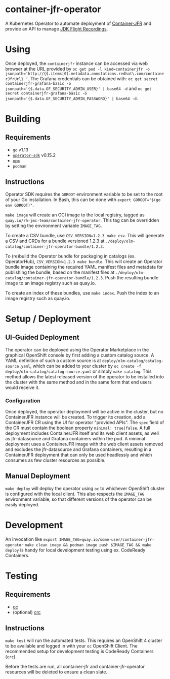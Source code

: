 # container-jfr-operator

A Kubernetes Operator to automate deployment of
[Container-JFR](https://github.com/rh-jmc-team/container-jfr) and provide an
API to manage [JDK Flight Recordings](https://openjdk.java.net/jeps/328).

# Using
Once deployed, the `containerjfr` instance can be accessed via web browser
at the URL provided by
`oc get pod -l kind=containerjfr -o jsonpath='http://{$.items[0].metadata.annotations.redhat\.com/containerJfrUrl} '`.
The Grafana credentials can be obtained with:
`oc get secret containerjfr-grafana-basic -o jsonpath='{$.data.GF_SECURITY_ADMIN_USER}' | base64 -d`
and
`oc get secret containerjfr-grafana-basic -o jsonpath='{$.data.GF_SECURITY_ADMIN_PASSWORD}' | base64 -d`.

# Building
## Requirements
- `go` v1.13
- [`operator-sdk`](https://github.com/operator-framework/operator-sdk) v0.15.2
- [`opm`](https://github.com/operator-framework/operator-registry)
- `podman`

## Instructions
Operator SDK requires the `GOROOT` environment variable to be set to the root
of your Go installation. In Bash, this can be done with
`export GOROOT="$(go env GOROOT)"`.

`make image` will create an OCI image to the local registry, tagged as
`quay.io/rh-jmc-team/container-jfr-operator`. This tag can be overridden by
setting the environment variable `IMAGE_TAG`.

To create a CSV bundle, use `CSV_VERSION=1.2.3 make csv`. This will generate
a CSV and CRDs for a bundle versioned 1.2.3 at
`./deploy/olm-catalog/container-jfr-operator-bundle/1.2.3`.

To (re)build the Operator bundle for packaging in catalogs (ex. OperatorHub),
`CSV_VERSION=1.2.3 make bundle`. This will create an Operator bundle image
containing the required YAML manifest files and metadata for publishing the
bundle, based on the manifest files at
`./deploy/olm-catalog/container-jfr-operator-bundle/1.2.3`. Push the resulting
bundle image to an image registry such as quay.io.

To create an index of these bundles, use `make index`. Push the index to an
image registry such as quay.io.

# Setup / Deployment
## UI-Guided Deployment

The operator can be deployed using the Operator Marketplace in the graphical
OpenShift console by first adding a custom catalog source. A YAML definition
of such a custom source is at `deploy/olm-catalog/catalog-source.yaml`, which
can be added to your cluster by
`oc create -f deploy/olm-catalog/catalog-source.yaml` or simply `make catalog`.
This method allows the latest released version of the operator to be installed
into the cluster with the same method and in the same form that end users would
receive it.

### Configuration

Once deployed, the operator deployment will be active in the cluster, but no
ContainerJFR instance will be created. To trigger its creation, add a
ContainerJFR CR using the UI for operator "provided APIs". The `spec` field
of the CR must contain the boolean property `minimal: true|false`. A full
deployment includes ContainerJFR itself and its web client assets, as well as
jfr-datasource and Grafana containers within the pod. A minimal deployment
uses a ContainerJFR image with the web client assets removed and excludes the
jfr-datasource and Grafana containers, resulting in a ContainerJFR deployment
that can only be used headlessly and which consumes as few cluster resources as
possible.

## Manual Deployment

`make deploy` will deploy the operator using `oc` to whichever OpenShift
cluster is configured with the local client. This also respects the
`IMAGE_TAG` environment variable, so that different versions of the operator
can be easily deployed.

# Development
An invocation like
`export IMAGE_TAG=quay.io/some-user/container-jfr-operator`
`make clean image && podman image push $IMAGE_TAG && make deploy`
is handy for local development testing using ex. CodeReady Containers.

# Testing
## Requirements
- [oc](https://www.okd.io/download.html)
- (optional) [crc](https://github.com/code-ready/crc)

## Instructions
`make test` will run the automated tests. This requires an OpenShift 4 cluster
to be available and logged in with your `oc` OpenShift Client. The recommended
setup for development testing is CodeReady Containers (`crc`).

Before the tests are run, all container-jfr and container-jfr-operator
resources will be deleted to ensure a clean slate.
